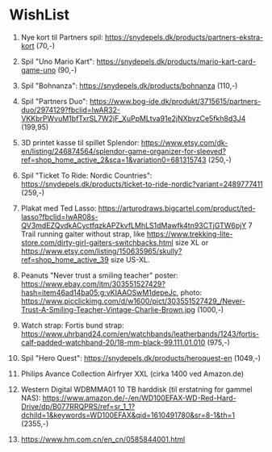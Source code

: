 # WishList
1. Nye kort til Partners spil: https://snydepels.dk/products/partners-ekstra-kort (70,-)
2. Spil "Uno Mario Kart": https://snydepels.dk/products/mario-kart-card-game-uno (90,-)
3. Spil "Bohnanza": https://snydepels.dk/products/bohnanza (110,-)
4. Spil "Partners Duo": https://www.bog-ide.dk/produkt/3715615/partners-duo/2974129?fbclid=IwAR32-VKKbrPWvuM1bfTxrSL7W2jF_XuPpMLtva91e2jNXbvzCe5fkh8d3J4 (199,95)
5. 3D printet kasse til spillet Splendor: https://www.etsy.com/dk-en/listing/246874564/splendor-game-organizer-for-sleeved?ref=shop_home_active_2&sca=1&variation0=681315743 (250,-)
5. Spil "Ticket To Ride: Nordic Countries": https://snydepels.dk/products/ticket-to-ride-nordic?variant=2489777411 (259,-)
6. Plakat med Ted Lasso: https://arturodraws.bigcartel.com/product/ted-lasso?fbclid=IwAR08s-QV3mdEZQvdkACyctfqzkAPZkvfLMhLS1dMawfk4tn93CTjGTW6pjY
7 Trail running gaiter without strap, like https://www.trekking-lite-store.com/dirty-girl-gaiters-switchbacks.html size XL or https://www.etsy.com/listing/150635965/skully?ref=shop_home_active_39 size US-XL.
8. Peanuts "Never trust a smiling teacher" poster: https://www.ebay.com/itm/303551527429?hash=item46ad14ba05:g:vKIAAOSwM1depeJc, photo: https://www.picclickimg.com/d/w1600/pict/303551527429_/Never-Trust-A-Smiling-Teacher-Vintage-Charlie-Brown.jpg (1000,-)
9. Watch strap: Fortis bund strap: https://www.uhrband24.com/en/watchbands/leatherbands/1243/fortis-calf-padded-watchband-20/18-mm-black-99.111.01.010 (975,-)
10. Spil "Hero Quest": https://snydepels.dk/products/heroquest-en (1049,-)
11. Philips Avance Collection Airfryer XXL (cirka 1400 ved Amazon.de)
12. Western Digital WDBMMA01 10 TB harddisk (til erstatning for gammel NAS): https://www.amazon.de/-/en/WD100EFAX-WD-Red-Hard-Drive/dp/B077RRQPRS/ref=sr_1_1?dchild=1&keywords=WD100EFAX&qid=1610491780&sr=8-1&th=1 (2355,-)

13. https://www.hm.com.cn/en_cn/0585844001.html
